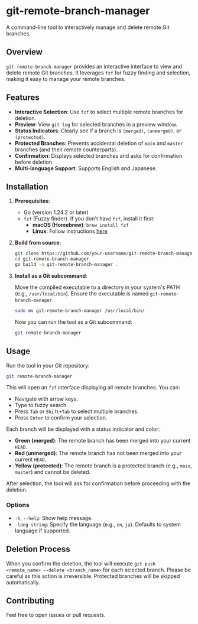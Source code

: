 # git-remote-branch-manager

A command-line tool to interactively manage and delete remote Git branches.

## Overview

`git-remote-branch-manager` provides an interactive interface to view and delete remote Git branches. It leverages `fzf` for fuzzy finding and selection, making it easy to manage your remote branches.

## Features

-   **Interactive Selection**: Use `fzf` to select multiple remote branches for deletion.
-   **Preview**: View `git log` for selected branches in a preview window.
-   **Status Indicators**: Clearly see if a branch is `(merged)`, `(unmerged)`, or `(protected)`.
-   **Protected Branches**: Prevents accidental deletion of `main` and `master` branches (and their remote counterparts).
-   **Confirmation**: Displays selected branches and asks for confirmation before deletion.
-   **Multi-language Support**: Supports English and Japanese.

## Installation

1.  **Prerequisites**:
    -   Go (version 1.24.2 or later)
    -   `fzf` (Fuzzy finder). If you don't have `fzf`, install it first:
        -   **macOS (Homebrew)**: `brew install fzf`
        -   **Linux**: Follow instructions [here](https://github.com/junegunn/fzf#installation)

2.  **Build from source**:

    ```bash
    git clone https://github.com/your-username/git-remote-branch-manager.git # Replace with actual repo URL
    cd git-remote-branch-manager
    go build -o git-remote-branch-manager .
    ```

3.  **Install as a Git subcommand**:

    Move the compiled executable to a directory in your system's PATH (e.g., `/usr/local/bin`). Ensure the executable is named `git-remote-branch-manager`.

    ```bash
    sudo mv git-remote-branch-manager /usr/local/bin/
    ```

    Now you can run the tool as a Git subcommand:

    ```bash
    git remote-branch-manager
    ```

## Usage

Run the tool in your Git repository:

```bash
git remote-branch-manager
```

This will open an `fzf` interface displaying all remote branches. You can:

-   Navigate with arrow keys.
-   Type to fuzzy search.
-   Press `Tab` or `Shift+Tab` to select multiple branches.
-   Press `Enter` to confirm your selection.

Each branch will be displayed with a status indicator and color:

-   **Green (merged)**: The remote branch has been merged into your current `HEAD`.
-   **Red (unmerged)**: The remote branch has not been merged into your current `HEAD`.
-   **Yellow (protected)**: The remote branch is a protected branch (e.g., `main`, `master`) and cannot be deleted.

After selection, the tool will ask for confirmation before proceeding with the deletion.

### Options

-   `-h`, `--help`: Show help message.
-   `-lang string`: Specify the language (e.g., `en`, `ja`). Defaults to system language if supported.

## Deletion Process

When you confirm the deletion, the tool will execute `git push <remote_name> --delete <branch_name>` for each selected branch. Please be careful as this action is irreversible. Protected branches will be skipped automatically.

## Contributing

Feel free to open issues or pull requests.
